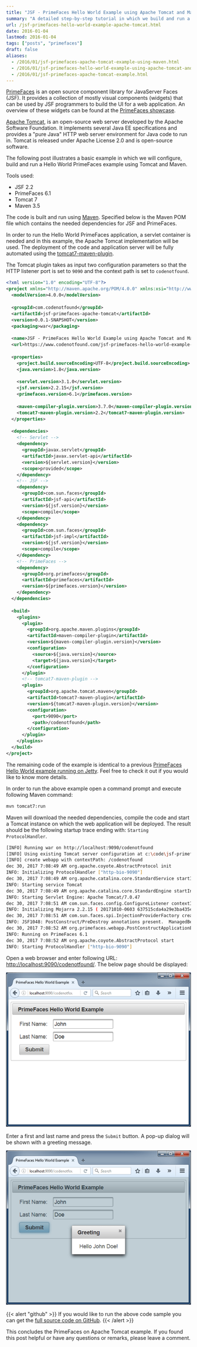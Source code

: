 ```yaml
---
title: "JSF - PrimeFaces Hello World Example using Apache Tomcat and Maven"
summary: "A detailed step-by-step tutorial in which we build and run a Hello World PrimeFaces example using Apache Tomcat and Maven."
url: /jsf-primefaces-hello-world-example-apache-tomcat.html
date: 2016-01-04
lastmod: 2016-01-04
tags: ["posts", "primefaces"]
draft: false
aliases:
  - /2016/01/jsf-primefaces-apache-tomcat-example-using-maven.html
  - /2016/01/jsf-primefaces-hello-world-example-using-apache-tomcat-and-maven.html
  - /2016/01/jsf-primefaces-apache-tomcat-example.html
---
```


[PrimeFaces](http://primefaces.org/) is an open source component library for JavaServer Faces (JSF). It provides a collection of mostly visual components (widgets) that can be used by JSF programmers to build the UI for a web application. An overview of these widgets can be found at the [PrimeFaces showcase](http://www.primefaces.org/showcase/).

[Apache Tomcat](http://tomcat.apache.org/), is an open-source web server developed by the Apache Software Foundation. It implements several Java EE specifications and provides a "pure Java" HTTP web server environment for Java code to run in. Tomcat is released under Apache License 2.0 and is open-source software.

The following post illustrates a basic example in which we will configure, build and run a Hello World PrimeFaces example using Tomcat and Maven.

Tools used:

* JSF 2.2
* PrimeFaces 6.1
* Tomcat 7
* Maven 3.5

The code is built and run using [Maven](https://maven.apache.org/). Specified below is the Maven POM file which contains the needed dependencies for JSF and PrimeFaces.

In order to run the Hello World PrimeFaces application, a servlet container is needed and in this example, the Apache Tomcat implementation will be used. The deployment of the code and application server will be fully automated using the [tomcat7-maven-plugin](http://tomcat.apache.org/maven-plugin-2.2/).

The Tomcat plugin takes as input two configuration parameters so that the HTTP listener port is set to `9090` and the context path is set to `codenotfound`.

``` xml
<?xml version="1.0" encoding="UTF-8"?>
<project xmlns="http://maven.apache.org/POM/4.0.0" xmlns:xsi="http://www.w3.org/2001/XMLSchema-instance" xsi:schemaLocation="http://maven.apache.org/POM/4.0.0 http://maven.apache.org/xsd/maven-4.0.0.xsd">
  <modelVersion>4.0.0</modelVersion>

  <groupId>com.codenotfound</groupId>
  <artifactId>jsf-primefaces-apache-tomcat</artifactId>
  <version>0.0.1-SNAPSHOT</version>
  <packaging>war</packaging>

  <name>JSF - PrimeFaces Hello World Example using Apache Tomcat and Maven</name>
  <url>https://www.codenotfound.com/jsf-primefaces-hello-world-example-apache-tomcat.html</url>

  <properties>
    <project.build.sourceEncoding>UTF-8</project.build.sourceEncoding>
    <java.version>1.8</java.version>

    <servlet.version>3.1.0</servlet.version>
    <jsf.version>2.2.15</jsf.version>
    <primefaces.version>6.1</primefaces.version>

    <maven-compiler-plugin.version>3.7.0</maven-compiler-plugin.version>
    <tomcat7-maven-plugin.version>2.2</tomcat7-maven-plugin.version>
  </properties>

  <dependencies>
    <!-- Servlet -->
    <dependency>
      <groupId>javax.servlet</groupId>
      <artifactId>javax.servlet-api</artifactId>
      <version>${servlet.version}</version>
      <scope>provided</scope>
    </dependency>
    <!-- JSF -->
    <dependency>
      <groupId>com.sun.faces</groupId>
      <artifactId>jsf-api</artifactId>
      <version>${jsf.version}</version>
      <scope>compile</scope>
    </dependency>
    <dependency>
      <groupId>com.sun.faces</groupId>
      <artifactId>jsf-impl</artifactId>
      <version>${jsf.version}</version>
      <scope>compile</scope>
    </dependency>
    <!-- PrimeFaces -->
    <dependency>
      <groupId>org.primefaces</groupId>
      <artifactId>primefaces</artifactId>
      <version>${primefaces.version}</version>
    </dependency>
  </dependencies>

  <build>
    <plugins>
      <plugin>
        <groupId>org.apache.maven.plugins</groupId>
        <artifactId>maven-compiler-plugin</artifactId>
        <version>${maven-compiler-plugin.version}</version>
        <configuration>
          <source>${java.version}</source>
          <target>${java.version}</target>
        </configuration>
      </plugin>
      <!-- tomcat7-maven-plugin -->
      <plugin>
        <groupId>org.apache.tomcat.maven</groupId>
        <artifactId>tomcat7-maven-plugin</artifactId>
        <version>${tomcat7-maven-plugin.version}</version>
        <configuration>
          <port>9090</port>
          <path>/codenotfound</path>
        </configuration>
      </plugin>
    </plugins>
  </build>
</project>
```

The remaining code of the example is identical to a previous [PrimeFaces Hello World example running on Jetty](/jsf-primefaces-hello-world-example-jetty-maven.html). Feel free to check it out if you would like to know more details.

In order to run the above example open a command prompt and execute following Maven command:

``` bash
mvn tomcat7:run
```

Maven will download the needed dependencies, compile the code and start a Tomcat instance on which the web application will be deployed. The result should be the following startup trace ending with: `Starting ProtocolHandler`.

``` bash
[INFO] Running war on http://localhost:9090/codenotfound
[INFO] Using existing Tomcat server configuration at c:\code\jsf-primefaces\jsf-primefaces-apache-tomcat\target\tomcat
[INFO] create webapp with contextPath: /codenotfound
dec 30, 2017 7:08:49 AM org.apache.coyote.AbstractProtocol init
INFO: Initializing ProtocolHandler ["http-bio-9090"]
dec 30, 2017 7:08:49 AM org.apache.catalina.core.StandardService startInternal
INFO: Starting service Tomcat
dec 30, 2017 7:08:49 AM org.apache.catalina.core.StandardEngine startInternal
INFO: Starting Servlet Engine: Apache Tomcat/7.0.47
dec 30, 2017 7:08:51 AM com.sun.faces.config.ConfigureListener contextInitialized
INFO: Initializing Mojarra 2.2.15 ( 20171010-0603 637515cda4a29e3ba435e847fa14d55f2fff71a7) for context '/codenotfound'
dec 30, 2017 7:08:51 AM com.sun.faces.spi.InjectionProviderFactory createInstance
INFO: JSF1048: PostConstruct/PreDestroy annotations present.  ManagedBeans methods marked with these annotations will have said annotations processed.
dec 30, 2017 7:08:52 AM org.primefaces.webapp.PostConstructApplicationEventListener processEvent
INFO: Running on PrimeFaces 6.1
dec 30, 2017 7:08:52 AM org.apache.coyote.AbstractProtocol start
INFO: Starting ProtocolHandler ["http-bio-9090"]
```

Open a web browser and enter following URL: [http://localhost:9090/codenotfound/](http://localhost:9090/codenotfound/). The below page should be displayed:

![jsf primefaces apache tomcat hello world example](jsf-primefaces-apache-tomcat-hello-world-example.png)

Enter a first and last name and press the `Submit` button. A pop-up dialog will be shown with a greeting message.

![jsf primefaces apache tomcat hello world example greeting](jsf-primefaces-apache-tomcat-hello-world-example-greeting.png)

{{< alert "github" >}}
If you would like to run the above code sample you can get the [full source code on GitHub](https://github.com/code-not-found/jsf-primefaces/tree/master/jsf-primefaces-apache-tomcat).
{{< /alert >}}

This concludes the PrimeFaces on Apache Tomcat example. If you found this post helpful or have any questions or remarks, please leave a comment.
